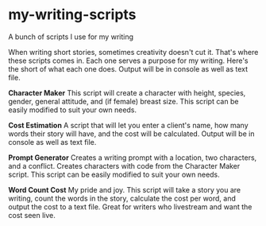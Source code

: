 # my-writing-scripts
A bunch of scripts I use for my writing

When writing short stories, sometimes creativity doesn't cut it. That's where these scripts comes in. Each one serves a purpose for my writing. Here's the short of what each one does. Output will be in console as well as text file.

**Character Maker**
This script will create a character with height, species, gender, general attitude, and (if female) breast size. This script can be easily modified to suit your own needs.

**Cost Estimation**
A script that will let you enter a client's name, how many words their story will have, and the cost will be calculated. Output will be in console as well as text file.

**Prompt Generator**
Creates a writing prompt with a location, two characters, and a conflict.  Creates characters with code from the Character Maker script. This script can be easily modified to suit your own needs.

**Word Count Cost**
My pride and joy. This script will take a story you are writing, count the words in the story, calculate the cost per word, and output the cost to a text file. Great for writers who livestream and want the cost seen live.

